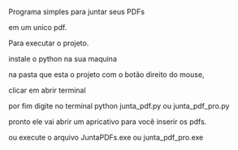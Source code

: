 Programa simples para juntar seus PDFs

em um unico pdf.

Para executar o projeto.

instale o python na sua maquina

na pasta que esta o projeto com o botão direito do mouse,

clicar em abrir terminal

por fim digite no terminal python junta_pdf.py ou junta_pdf_pro.py

pronto ele vai abrir um apricativo para você inserir os pdfs.

ou execute o arquivo JuntaPDFs.exe ou junta_pdf_pro.exe